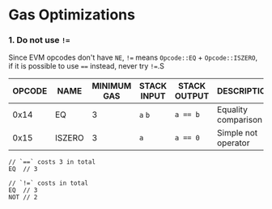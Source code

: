 # Gas Optimizations

### 1. Do not use `!=`

Since EVM opcodes don't have `NE`, `!=` means `Opcode::EQ` + `Opcode::ISZERO`, 
if it is possible to use `==` instead, never try `!=`.S


| OPCODE | NAME   | MINIMUM GAS | STACK INPUT | STACK OUTPUT | DESCRIPTION         |
|--------|--------|-------------|-------------|--------------|---------------------|
| 0x14   | EQ     | 3           | `a` `b`     | `a == b`     | Equality comparison |
| 0x15   | ISZERO | 3           | `a`         | `a == 0`     | Simple not operator |

```
// `==` costs 3 in total
EQ  // 3

// `!=` costs in total
EQ  // 3
NOT // 2
```
